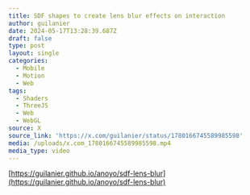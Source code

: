 ```yaml
---
title: SDF shapes to create lens blur effects on interaction
author: guilanier
date: 2024-05-17T13:28:39.687Z
draft: false
type: post
layout: single
categories:
  - Mobile
  - Motion
  - Web
tags:
  - Shaders
  - ThreeJS
  - Web
  - WebGL
source: X
source_link: 'https://x.com/guilanier/status/1780166745589985598'
media: /uploads/x.com_1780166745589985598.mp4
media_type: video
---
```


[https://guilanier.github.io/anoyo/sdf-lens-blur](https://guilanier.github.io/anoyo/sdf-lens-blur)
